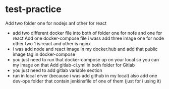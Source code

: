 # test-practice
Add two folder one for nodejs anf other for react
  - add two different docker file into both of folder one for nofe and one for react
Add one docker-compose file i wass add three image one for node other two 1 is react and other is nginx
  - i was add node and react image in my docker.hub and add that public image tag in docker-compose
  - you just need to run that docker-compose up on your local so you can my image on that 
Add gitlab-ci.yml in both folder for Gitlab
  - you just need to add gitlab variable section
  - run in local erver (because i was add github in my local)
also add one dev-ops folder that contain jenkinsfile of one of them (just for i using it)

